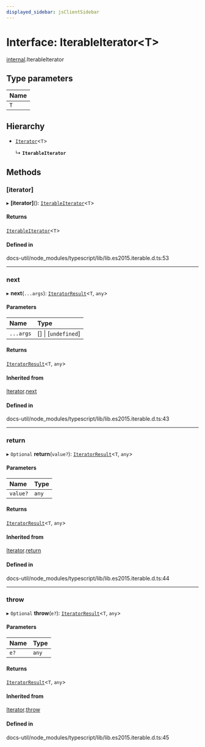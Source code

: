 ```yaml
---
displayed_sidebar: jsClientSidebar
---
```


# Interface: IterableIterator<T\>

[internal](../modules/internal-8.md).IterableIterator

## Type parameters

| Name |
| :------ |
| `T` |

## Hierarchy

- [`Iterator`](internal-8.Iterator.md)<`T`\>

  ↳ **`IterableIterator`**

## Methods

### [iterator]

▸ **[iterator]**(): [`IterableIterator`](internal-8.IterableIterator.md)<`T`\>

#### Returns

[`IterableIterator`](internal-8.IterableIterator.md)<`T`\>

#### Defined in

docs-util/node_modules/typescript/lib/lib.es2015.iterable.d.ts:53

___

### next

▸ **next**(`...args`): [`IteratorResult`](../modules/internal-8.md#iteratorresult)<`T`, `any`\>

#### Parameters

| Name | Type |
| :------ | :------ |
| `...args` | [] \| [`undefined`] |

#### Returns

[`IteratorResult`](../modules/internal-8.md#iteratorresult)<`T`, `any`\>

#### Inherited from

[Iterator](internal-8.Iterator.md).[next](internal-8.Iterator.md#next)

#### Defined in

docs-util/node_modules/typescript/lib/lib.es2015.iterable.d.ts:43

___

### return

▸ `Optional` **return**(`value?`): [`IteratorResult`](../modules/internal-8.md#iteratorresult)<`T`, `any`\>

#### Parameters

| Name | Type |
| :------ | :------ |
| `value?` | `any` |

#### Returns

[`IteratorResult`](../modules/internal-8.md#iteratorresult)<`T`, `any`\>

#### Inherited from

[Iterator](internal-8.Iterator.md).[return](internal-8.Iterator.md#return)

#### Defined in

docs-util/node_modules/typescript/lib/lib.es2015.iterable.d.ts:44

___

### throw

▸ `Optional` **throw**(`e?`): [`IteratorResult`](../modules/internal-8.md#iteratorresult)<`T`, `any`\>

#### Parameters

| Name | Type |
| :------ | :------ |
| `e?` | `any` |

#### Returns

[`IteratorResult`](../modules/internal-8.md#iteratorresult)<`T`, `any`\>

#### Inherited from

[Iterator](internal-8.Iterator.md).[throw](internal-8.Iterator.md#throw)

#### Defined in

docs-util/node_modules/typescript/lib/lib.es2015.iterable.d.ts:45
